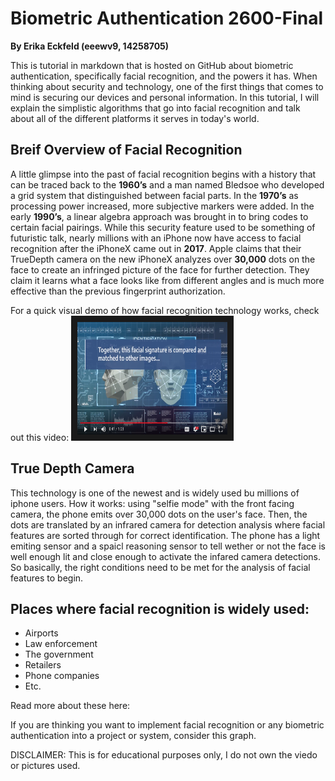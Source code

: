 # Biometric Authentication 2600-Final
 **By Erika Eckfeld (eeewv9, 14258705)**
 
This is tutorial in markdown that is hosted on GitHub about biometric authentication, specifically facial recognition, and the powers it has. When thinking about security and technology, one of the first things that comes to mind is securing our devices and personal information. In this tutorial, I will explain the simplistic algorithms that go into facial recognition and talk about all of the different platforms it serves in today's world.

## Breif Overview of Facial Recognition

A little glimpse into the past of facial recognition begins with a history that can be traced back to the **1960’s** and a man named Bledsoe who developed a grid system that distinguished between facial parts. In the **1970’s** as processing power increased, more subjective markers were added. In the early **1990’s**, a linear algebra approach was brought in to bring codes to certain facial pairings. While this security feature used to be something of futuristic talk, nearly millions with an iPhone now have access to facial recognition after the iPhoneX came out in **2017**. Apple claims that their TrueDepth camera on the new iPhoneX analyzes over **30,000** dots on the face to create an infringed picture of the face for further detection. They claim it learns what a face looks like from different angles and is much more effective than the previous fingerprint authorization. 

For a quick visual demo of how facial recognition technology works, check out this video:
<a href="https://www.youtube.com/watch?v=peTMGLPOoM4" target="_blank"><img src="https://github.com/ErikaEckfeld/2600-Final/blob/master/Screen%20Shot%202019-05-09%20at%206.22.03%20PM.png" 
alt="Video on Facial Recognition" width="240" height="180" border="10" /></a>

## True Depth Camera

This technology is one of the newest and is widely used bu millions of iphone users. How it works: using "selfie mode" with the front facing camera, the phone emits over 30,000 dots on the user's face. Then, the dots are translated by an infrared camera for detection analysis where facial features are sorted through for correct identification. The phone has a light emiting sensor and a spaicl reasoning sensor to tell wether or not the face is well enough lit and close enough to activate the infared camera detections. So basically, the right conditions need to be met for the analysis of facial features to begin.

## Places where facial recognition is widely used:
* Airports
* Law enforcement
* The government
* Retailers
* Phone companies
* Etc.

Read more about these here:


If you are thinking you want to implement facial recognition or any biometric authentication into a project or system, consider this graph.




DISCLAIMER: This is for educational purposes only, I do not own the viedo or pictures used.


 

